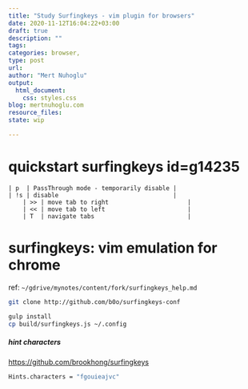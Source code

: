```yaml
---
title: "Study Surfingkeys - vim plugin for browsers"
date: 2020-11-12T16:04:22+03:00 
draft: true
description: ""
tags:
categories: browser, 
type: post
url:
author: "Mert Nuhoglu"
output:
  html_document:
    css: styles.css
blog: mertnuhoglu.com
resource_files:
state: wip

---
```


# quickstart surfingkeys id=g14235

    | p  | PassThrough mode - temporarily disable |
    | !s | disable                                |
		| >> | move tab to right                      |
		| << | move tab to left                       |
		| T  | navigate tabs                          |

# surfingkeys: vim emulation for chrome

ref: `~/gdrive/mynotes/content/fork/surfingkeys_help.md`

``` bash
git clone http://github.com/b0o/surfingkeys-conf
``` 

``` bash
gulp install
cp build/surfingkeys.js ~/.config
``` 


##### hint characters

https://github.com/brookhong/surfingkeys

``` bash
Hints.characters = "fgouieajvc"
``` 


